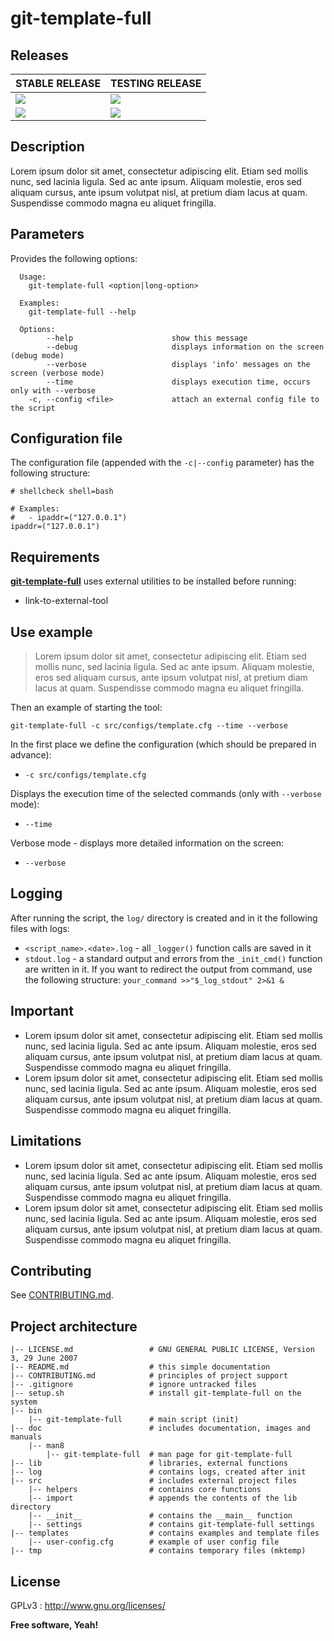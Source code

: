 # git-template-full

## Releases

| STABLE RELEASE                           | TESTING RELEASE                          |
| ---------------------------------------- | ---------------------------------------- |
| [![](https://img.shields.io/badge/Branch-master-brightgreen.svg)]() | [![](https://img.shields.io/badge/Branch-testing-red.svg)]() |
| [![](https://img.shields.io/badge/Version-v1.0.0-lightgrey.svg)]() | [![](https://img.shields.io/badge/Version-v1.0.0-lightgrey.svg)]() |

## Description

Lorem ipsum dolor sit amet, consectetur adipiscing elit. Etiam sed mollis nunc, sed lacinia ligula. Sed ac ante ipsum. Aliquam molestie, eros sed aliquam cursus, ante ipsum volutpat nisl, at pretium diam lacus at quam. Suspendisse commodo magna eu aliquet fringilla.

## Parameters

Provides the following options:

``````
  Usage:
    git-template-full <option|long-option>

  Examples:
    git-template-full --help

  Options:
        --help                      show this message
        --debug                     displays information on the screen (debug mode)
        --verbose                   displays 'info' messages on the screen (verbose mode)
        --time                      displays execution time, occurs only with --verbose
    -c, --config <file>             attach an external config file to the script
``````

## Configuration file

The configuration file (appended with the `-c|--config` parameter) has the following structure:

``````
# shellcheck shell=bash

# Examples:
#   - ipaddr=("127.0.0.1")
ipaddr=("127.0.0.1")
``````

## Requirements

**<u>git-template-full</u>** uses external utilities to be installed before running:

- link-to-external-tool

## Use example

> Lorem ipsum dolor sit amet, consectetur adipiscing elit. Etiam sed mollis nunc, sed lacinia ligula. Sed ac ante ipsum. Aliquam molestie, eros sed aliquam cursus, ante ipsum volutpat nisl, at pretium diam lacus at quam. Suspendisse commodo magna eu aliquet fringilla.

Then an example of starting the tool:

``````
git-template-full -c src/configs/template.cfg --time --verbose
``````

In the first place we define the configuration (which should be prepared in advance):

- `-c src/configs/template.cfg`

Displays the execution time of the selected commands (only with `--verbose` mode):

- `--time`

Verbose mode - displays more detailed information on the screen:

- `--verbose`

## Logging

After running the script, the `log/` directory is created and in it the following files with logs:

* `<script_name>.<date>.log` - all `_logger()` function calls are saved in it
* `stdout.log` - a standard output and errors from the `_init_cmd()` function are written in it. If you want to redirect the output from command, use the following structure: `your_command >>"$_log_stdout" 2>&1 &`

## Important

- Lorem ipsum dolor sit amet, consectetur adipiscing elit. Etiam sed mollis nunc, sed lacinia ligula. Sed ac ante ipsum. Aliquam molestie, eros sed aliquam cursus, ante ipsum volutpat nisl, at pretium diam lacus at quam. Suspendisse commodo magna eu aliquet fringilla.
- Lorem ipsum dolor sit amet, consectetur adipiscing elit. Etiam sed mollis nunc, sed lacinia ligula. Sed ac ante ipsum. Aliquam molestie, eros sed aliquam cursus, ante ipsum volutpat nisl, at pretium diam lacus at quam. Suspendisse commodo magna eu aliquet fringilla.

## Limitations

- Lorem ipsum dolor sit amet, consectetur adipiscing elit. Etiam sed mollis nunc, sed lacinia ligula. Sed ac ante ipsum. Aliquam molestie, eros sed aliquam cursus, ante ipsum volutpat nisl, at pretium diam lacus at quam. Suspendisse commodo magna eu aliquet fringilla.
- Lorem ipsum dolor sit amet, consectetur adipiscing elit. Etiam sed mollis nunc, sed lacinia ligula. Sed ac ante ipsum. Aliquam molestie, eros sed aliquam cursus, ante ipsum volutpat nisl, at pretium diam lacus at quam. Suspendisse commodo magna eu aliquet fringilla.

## Contributing

See [CONTRIBUTING.md](CONTRIBUTING.md).

## Project architecture

    |-- LICENSE.md                 # GNU GENERAL PUBLIC LICENSE, Version 3, 29 June 2007
    |-- README.md                  # this simple documentation
    |-- CONTRIBUTING.md            # principles of project support
    |-- .gitignore                 # ignore untracked files
    |-- setup.sh                   # install git-template-full on the system
    |-- bin
        |-- git-template-full      # main script (init)
    |-- doc                        # includes documentation, images and manuals
        |-- man8
            |-- git-template-full  # man page for git-template-full
    |-- lib                        # libraries, external functions
    |-- log                        # contains logs, created after init
    |-- src                        # includes external project files
        |-- helpers                # contains core functions
        |-- import                 # appends the contents of the lib directory
        |-- __init__               # contains the __main__ function
        |-- settings               # contains git-template-full settings
    |-- templates                  # contains examples and template files
        |-- user-config.cfg        # example of user config file
    |-- tmp                        # contains temporary files (mktemp)

## License

GPLv3 : <http://www.gnu.org/licenses/>

**Free software, Yeah!**
